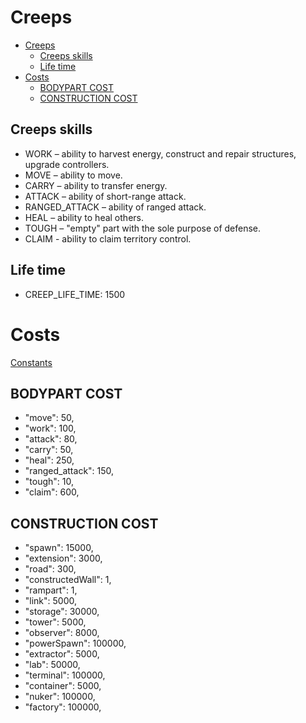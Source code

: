 Creeps
===
- [Creeps](#creeps)
  - [Creeps skills](#creeps-skills)
  - [Life time](#life-time)
- [Costs](#costs)
  - [BODYPART COST](#bodypart-cost)
  - [CONSTRUCTION COST](#construction-cost)

Creeps skills
---

+ WORK – ability to harvest energy, construct and repair structures, upgrade controllers.
+ MOVE – ability to move.
+ CARRY – ability to transfer energy.
+ ATTACK – ability of short-range attack.
+ RANGED_ATTACK – ability of ranged attack.
+ HEAL – ability to heal others.
+ TOUGH – "empty" part with the sole purpose of defense.
+ CLAIM - ability to claim territory control.

## Life time
+ CREEP_LIFE_TIME: 1500


Costs
===
[Constants](https://docs.screeps.com/api/#Constants)


## BODYPART COST
+ "move": 50,
+ "work": 100,
+ "attack": 80,
+ "carry": 50,
+ "heal": 250,
+ "ranged_attack": 150,
+ "tough": 10,
+ "claim": 600,



## CONSTRUCTION COST
+ "spawn": 15000,
+ "extension": 3000,
+ "road": 300,
+ "constructedWall": 1,
+ "rampart": 1,
+ "link": 5000,
+ "storage": 30000,
+ "tower": 5000,
+ "observer": 8000,
+ "powerSpawn": 100000,
+ "extractor": 5000,
+ "lab": 50000,
+ "terminal": 100000,
+ "container": 5000,
+ "nuker": 100000,
+ "factory": 100000,